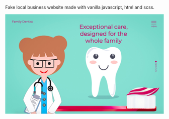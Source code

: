 Fake local business website made with vanilla javascript, html and scss. 

![family-dentist](./images/family-dentist.png)
